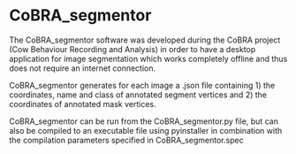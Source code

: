 # CoBRA_segmentor
The CoBRA_segmentor software was developed during the CoBRA project (Cow Behaviour Recording and Analysis) in order to have a desktop application for image segmentation which works completely offline and thus does not require an internet connection.

CoBRA_segmentor generates for each image a .json file containing 1) the coordinates, name and class of annotated segment vertices and 2) the coordinates of annotated mask vertices. 

CoBRA_segmentor can be run from the CoBRA_segmentor.py file, but can also be compiled to an executable file using pyinstaller in combination with the compilation parameters specified in  CoBRA_segmentor.spec


